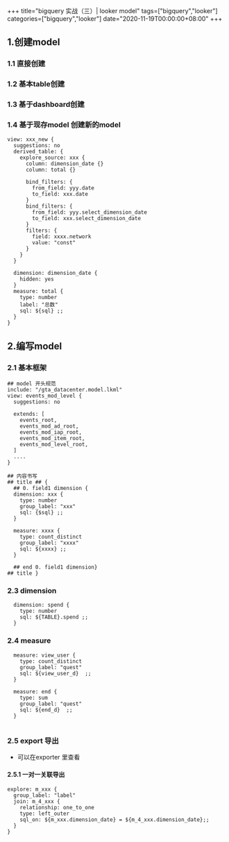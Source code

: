 +++
title="bigquery 实战（三）| looker model"
tags=["bigquery","looker"]
categories=["bigquery","looker"]
date="2020-11-19T00:00:00+08:00"
+++
## 1.创建model
### 1.1 直接创建 
### 1.2 基本table创建
### 1.3 基于dashboard创建
### 1.4 基于现存model 创建新的model
```
view: xxx_new {
  suggestions: no
  derived_table: {
    explore_source: xxx {
      column: dimension_date {}
      column: total {}
    
      bind_filters: {
        from_field: yyy.date
        to_field: xxx.date
      }
      bind_filters: {
        from_field: yyy.select_dimension_date
        to_field: xxx.select_dimension_date
      }
      filters: {
        field: xxxx.network
        value: "const"
      }
    }
  }

  dimension: dimension_date {
    hidden: yes
  }
  measure: total {
    type: number
    label: "总数"
    sql: ${sql} ;;
  }
}
```

## 2.编写model
### 2.1 基本框架
```
## model 开头规范
include: "/gta_datacenter.model.lkml"
view: events_mod_level {
  suggestions: no

  extends: [
    events_root,
    events_mod_ad_root,
    events_mod_iap_root,
    events_mod_item_root,
    events_mod_level_root,
  ]
  ....
}

## 内容书写
## title ## {
  ## 0. field1 dimension {
  dimension: xxx {
    type: number
    group_label: "xxx"
    sql: {$sql} ;;
  }
  
  measure: xxxx {
    type: count_distinct
    group_label: "xxxx"
    sql: ${xxxx} ;;
  }

  ## end 0. field1 dimension}
## title }    
```
### 2.3 dimension
```
  dimension: spend {
    type: number
    sql: ${TABLE}.spend ;;
  }
```
### 2.4 measure 
```
  measure: view_user {
    type: count_distinct
    group_label: "quest"
    sql: ${view_user_d}  ;;
  }

  measure: end {
    type: sum
    group_label: "quest"
    sql: ${end_d}  ;;
  }


```
### 2.5 export 导出
- 可以在exporter 里查看
#### 2.5.1 一对一关联导出
```
explore: m_xxx {
  group_label: "label"
  join: m_4_xxx {
    relationship: one_to_one
    type: left_outer
    sql_on: ${m_xxx.dimension_date} = ${m_4_xxx.dimension_date};;
  }
}
```